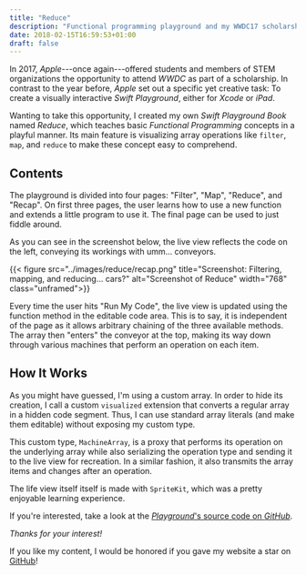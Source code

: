 ```yaml
---
title: "Reduce"
description: "Functional programming playground and my WWDC17 scholarship submission."
date: 2018-02-15T16:59:53+01:00
draft: false
---
```


In 2017, _Apple_---once again---offered students and members of STEM organizations the opportunity to attend _WWDC_ as part of a scholarship. In contrast to the year before, _Apple_ set out a specific yet creative task: To create a visually interactive _Swift Playground_, either for _Xcode_ or _iPad_.

Wanting to take this opportunity, I created my own _Swift Playground Book_ named _Reduce_, which teaches basic _Functional Programming_ concepts in a playful manner. Its main feature is visualizing array operations like `filter`, `map`, and `reduce` to make these concept easy to comprehend.
<!--more-->

## Contents
The playground is divided into four pages: "Filter", "Map", "Reduce", and "Recap". On first three pages, the user learns how to use a new function and extends a little program to use it. The final page can be used to just fiddle around.

As you can see in the screenshot below, the live view reflects the code on the left, conveying its workings with umm... conveyors.

{{< figure src="../images/reduce/recap.png" title="Screenshot: Filtering, mapping, and reducing… cars?" alt="Screenshot of Reduce" width="768" class="unframed">}}

Every time the user hits "Run My Code", the live view is updated using the function method in the editable code area. This is to say, it is independent of the page as it allows arbitrary chaining of the three available methods. The array then "enters" the conveyor at the top, making its way down through various machines that perform an operation on each item.

## How It Works
As you might have guessed, I'm using a custom array. In order to hide its creation, I call a custom `visualized` extension that converts a regular array in a hidden code segment. Thus, I can use standard array literals (and make them editable) without exposing my custom type.

This custom type, `MachineArray`, is a proxy that performs its operation on the underlying array while also serializing the operation type and sending it to the live view for recreation. In a similar fashion, it also transmits the array items and changes after an operation.

The life view itself itself is made with `SpriteKit`, which was a pretty enjoyable learning experience.

If you're interested, take a look at the [_Playground_'s source code on _GitHub_](https://github.com/stoeffn/Reduce/).

*Thanks for your interest!*

If you like my content, I would be honored if you gave my website a star on [GitHub](https://github.com/stoeffn/stoeffn)!
